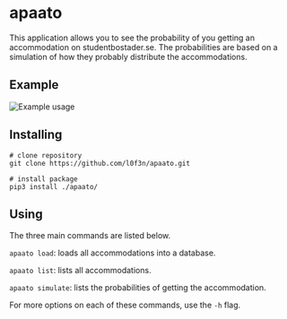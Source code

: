 # apaato
This application allows you to see the probability of you getting an accommodation on studentbostader.se. The probabilities are based on a simulation of how they probably distribute the accommodations.

## Example
![Example usage](https://i.imgur.com/EEZbF8s.png)

## Installing

```
# clone repository
git clone https://github.com/l0f3n/apaato.git

# install package
pip3 install ./apaato/
```


## Using

The three main commands are listed below.

`apaato load`: loads all accommodations into a database.

`apaato list`: lists all accommodations.

`apaato simulate`: lists the probabilities of getting the accommodation.

For more options on each of these commands, use the `-h` flag.
